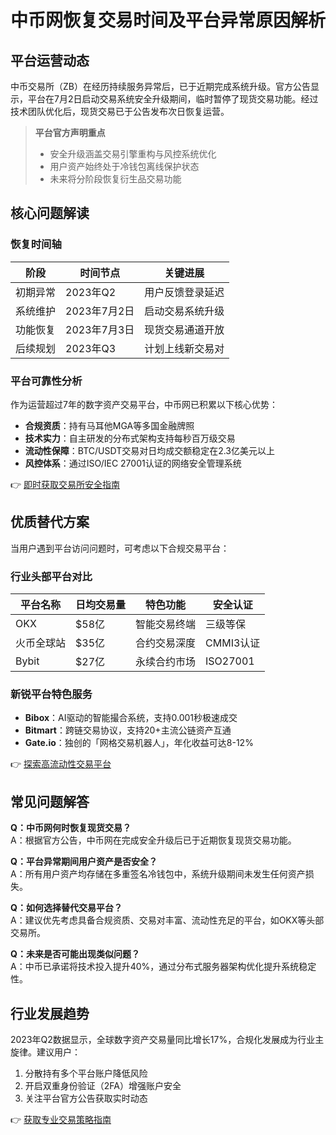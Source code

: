 # 中币网恢复交易时间及平台异常原因解析

## 平台运营动态
中币交易所（ZB）在经历持续服务异常后，已于近期完成系统升级。官方公告显示，平台在7月2日启动交易系统安全升级期间，临时暂停了现货交易功能。经过技术团队优化后，现货交易已于公告发布次日恢复运营。

> **平台官方声明重点**  
> - 安全升级涵盖交易引擎重构与风控系统优化  
> - 用户资产始终处于冷钱包离线保护状态  
> - 未来将分阶段恢复衍生品交易功能

## 核心问题解读
### 恢复时间轴
| 阶段 | 时间节点 | 关键进展 |
|------|----------|----------|
| 初期异常 | 2023年Q2 | 用户反馈登录延迟 |
| 系统维护 | 2023年7月2日 | 启动交易系统升级 |
| 功能恢复 | 2023年7月3日 | 现货交易通道开放 |
| 后续规划 | 2023年Q3 | 计划上线新交易对 |

### 平台可靠性分析
作为运营超过7年的数字资产交易平台，中币网已积累以下核心优势：
- **合规资质**：持有马耳他MGA等多国金融牌照
- **技术实力**：自主研发的分布式架构支持每秒百万级交易
- **流动性保障**：BTC/USDT交易对日均成交额稳定在2.3亿美元以上
- **风控体系**：通过ISO/IEC 27001认证的网络安全管理系统

👉 [即时获取交易所安全指南](https://bit.ly/okx_welcome)

## 优质替代方案
当用户遇到平台访问问题时，可考虑以下合规交易平台：

### 行业头部平台对比
| 平台名称 | 日均交易量 | 特色功能 | 安全认证 |
|----------|------------|----------|----------|
| OKX | $58亿 | 智能交易终端 | 三级等保 |
| 火币全球站 | $35亿 | 合约交易深度 | CMMI3认证 |
| Bybit | $27亿 | 永续合约市场 | ISO27001 |

### 新锐平台特色服务
- **Bibox**：AI驱动的智能撮合系统，支持0.001秒极速成交
- **Bitmart**：跨链交易协议，支持20+主流公链资产互通
- **Gate.io**：独创的「网格交易机器人」，年化收益可达8-12%

👉 [探索高流动性交易平台](https://bit.ly/okx_welcome)

## 常见问题解答
**Q：中币网何时恢复现货交易？**  
A：根据官方公告，中币网在完成安全升级后已于近期恢复现货交易功能。

**Q：平台异常期间用户资产是否安全？**  
A：所有用户资产均存储在多重签名冷钱包中，系统升级期间未发生任何资产损失。

**Q：如何选择替代交易平台？**  
A：建议优先考虑具备合规资质、交易对丰富、流动性充足的平台，如OKX等头部交易所。

**Q：未来是否可能出现类似问题？**  
A：中币已承诺将技术投入提升40%，通过分布式服务器架构优化提升系统稳定性。

## 行业发展趋势
2023年Q2数据显示，全球数字资产交易量同比增长17%，合规化发展成为行业主旋律。建议用户：
1. 分散持有多个平台账户降低风险
2. 开启双重身份验证（2FA）增强账户安全
3. 关注平台官方公告获取实时动态

👉 [获取专业交易策略指南](https://bit.ly/okx_welcome)